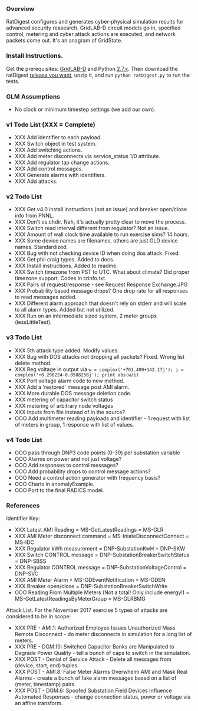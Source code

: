 ### Overview

RatDigest configures and generates cyber-physical simulation results for advanced security reasearch. GridLAB-D circuit models go in, specified control, metering and cyber attack actions are executed, and network packets come out. It's an anagram of GridState.

### Install Instructions.

Get the prerequisites: [GridLAB-D](https://sourceforge.net/projects/gridlab-d/files/?source=navbar) and Python [2.7.x](https://www.python.org/downloads/). Then download the ratDigest [release you want](https://github.com/dpinney/RatDigest/releases), unzip it, and run `python ratDigest.py` to run the tests.

### GLM Assumptions

- No clock or minimum timestep settings (we add our own).

### v1 Todo List (XXX = Complete)

- XXX Add identifier to each payload.
- XXX Switch object in test system.
- XXX Add switching actions.
- XXX Add meter disconnects via service_status 1/0 attribute.
- XXX Add regulator tap change actions.
- XXX Add control messages.
- XXX Generate alarms with identifiers.
- XXX Add attacks.

### v2 Todo List

- XXX Get v4.0 install instructions (not an issue) and breaker open/close info from PNNL.
- XXX Don't os.chdir. Nah, it's actually pretty clear to move the process.
- XXX Switch read interval different from regulator? Not an issue.
- XXX Amount of wall clock time available to run exercise sims? 14 hours.
- XXX Some device names are filenames, others are just GLD device names. Standardized.
- XXX Bug with not checking device ID when doing dos attack. Fixed.
- XXX Get phil craig types. Added to docs.
- XXX Install instructions. Added to readme.
- XXX Switch timezone from PST to UTC. What about climate? Did proper timezone support. Codes in tzinfo.txt.
- XXX Pairs of request/response - see Request Response Exchange.JPG
- XXX Probability based message drops? One drop rate for all responses to read messages added.
- XXX Different alarm approach that doesn't rely on stderr and will scale to all alarm types. Added but not utilized.
- XXX Run on an intermediate sized system, 2 meter groups (lessLittleTest).

### v3 Todo List

- XXX 5th attack type added. Modify values.
- XXX Bug with DOS attacks not dropping all packets? Fixed. Wrong list delete method.
- XXX Reg voltage in output via ```w = complex('+701.409+142.17j'); i = complex('+0.290224-0.0588258j'); print abs(w/i)```
- XXX Port voltage alarm code to new method.
- XXX Add a 'restored' message post AMI alarm.
- XXX More durable DOS message deletion code.
- XXX metering of capacitor switch status
- XXX metering of arbitrary node voltages
- XXX Inputs from file instead of in the source?
- OOO Add multimeter reading payloads and identifier - 1 request with list of meters in group, 1 response with list of values.

### v4 Todo List

- OOO pass through DNP3 code points (0-39) per substation variable
- OOO Alarms on power and not just voltage?
- OOO Add responses to control messages?
- OOO Add probability drops to control message actions?
- OOO Need a control action generator with frequency basis?
- OOO Charts in anomalyExample.
- OOO Port to the final RADICS model.

### References

Identifier Key:

- XXX Latest AMI Reading = MS-GetLatestReadings = MS-GLR
- XXX AMI Meter disconnect command = MS-IniateDisconnectConnect = MS-IDC
- XXX Regulator kWh measurement = DNP-SubstationKwH = DNP-SKW
- XXX Switch CONTROL message = DNP-SubstationBreakerSwitchStatus = DNP-SBSS
- XXX Regulator CONTROL message = DNP-SubstationVoltageControl = DNP-SVC
- XXX AMI Meter Alarm = MS-ODEventNotification = MS-ODEN
- XXX Breaker open/close = DNP-SubstationBreakerSwitchWrite
- OOO Reading From Multiple Meters (Not a total! Only include energy!) = MS-GetLatestReadingsByMeterGroup = MS-GLRBMG

Attack List. For the November 2017 exercise 5 types of attacks are considered to be in scope:

- XXX PRE - AMI.1: Authorized Employee Issues Unauthorized Mass Remote Disconnect - do meter disconnects in simulation for a long list of meters.
- XXX PRE - DGM.10: Switched Capacitor Banks are Manipulated to Degrade Power Quality - tell a bunch of caps to switch in the simulation.
- XXX POST - Denial of Service Attack - Delete all messages from (device, start, end) tuples.
- XXX POST - AMI.8: False Meter Alarms Overwhelm AMI and Mask Real Alarms - create a bunch of fake alarm messages based on a list of (meter, timestamp) pairs.
- XXX POST - DGM.6: Spoofed Substation Field Devices Influence Automated Responses - change connection status, power or voltage via an affine transform.
